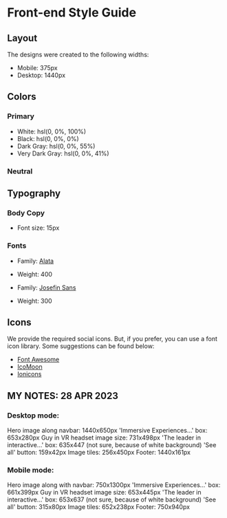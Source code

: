 # Front-end Style Guide

## Layout

The designs were created to the following widths:

- Mobile: 375px
- Desktop: 1440px

## Colors

### Primary

- White: hsl(0, 0%, 100%)
- Black: hsl(0, 0%, 0%)
- Dark Gray: hsl(0, 0%, 55%)
- Very Dark Gray: hsl(0, 0%, 41%)

### Neutral

## Typography

### Body Copy

- Font size: 15px

### Fonts

- Family: [Alata](https://fonts.google.com/specimen/Alata)
- Weight: 400

- Family: [Josefin Sans](https://fonts.google.com/specimen/Josefin+Sans)
- Weight: 300

## Icons

We provide the required social icons. But, if you prefer, you can use a font icon library. Some suggestions can be found below:

- [Font Awesome](https://fontawesome.com)
- [IcoMoon](https://icomoon.io)
- [Ionicons](https://ionicons.com)

## MY NOTES: 28 APR 2023

### Desktop mode:
Hero image along navbar: 1440x650px
'Immersive Experiences...' box: 653x280px
Guy in VR headset image size: 731x498px
'The leader in interactive...' box: 635x447 (not sure, because of white background)
'See all' button: 159x42px
Image tiles: 256x450px
Footer: 1440x161px

### Mobile mode:
Hero image along with navbar: 750x1300px
'Immersive Experiences...' box: 661x399px
Guy in VR headset image size: 653x445px
'The leader in interactive...' box: 653x637 (not sure, because of white background)
'See all' button: 315x80px
Image tiles: 652x238px
Footer: 750x940px
